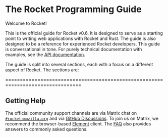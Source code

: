 # The Rocket Programming Guide

Welcome to Rocket!

This is the official guide for Rocket v0.6. It is designed to serve as a
starting point to writing web applications with Rocket and Rust. The guide is
also designed to be a reference for experienced Rocket developers. This guide is
conversational in tone. For purely technical documentation with examples, see
the [API documentation](@api/master/rocket).

The guide is split into several sections, each with a focus on a different
aspect of Rocket. The sections are:

================================================================================

## Getting Help

The official community support channels are via Matrix chat on
[`#rocket:mozilla.org`] and via [GitHub Discussions]. To join us on Matrix, we
recommend the browser-based [Element] client. The [FAQ](faq/) also provides
answers to commonly asked questions.

[`#rocket:mozilla.org`]: @chat
[GitHub Discussions]: https://github.com/rwf2/Rocket/discussions
[Element]: https://chat.mozilla.org/#/room/#rocket:mozilla.org
